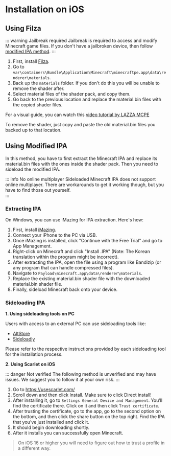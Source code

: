 # Installation on iOS

## Using Filza

::: warning Jailbreak required
Jailbreak is required to access and modify Minecraft game files. If you don't have a jailbroken device, then follow [modified IPA method](#using-modified-ipa).
:::

1. First, install [Filza](https://filzadownload.com/). 
2. Go to `var\containers\Bundle\Application\Minecraft\minecraftpe.app\data\renderer\materials`.
3. Back up the `materials` folder. If you don't do this you will be unable to remove the shader after.
4. Select material files of the shader pack, and copy them.
5. Go back to the previous location and replace the material.bin files with the copied shader files.

For a visual guide, you can watch this [video tutorial by LAZZA MCPE](<https://youtu.be/Fgs0RQwbmpA?t=176>)

To remove the shader, just copy and paste the old material.bin files you backed up to that location.

## Using Modified IPA

In this method, you have to first extract the Minecraft IPA and replace its material.bin files with the ones inside the shader pack. Then you need to sideload the modified IPA. 

::: info No online multiplayer
Sideloaded Minecraft IPA does not support online multiplayer. There are workarounds to get it working though, but you have to find those out yourself.  
:::

### Extracting IPA
On Windows, you can use iMazing for IPA extraction. Here's how:

1. First, install [iMazing](https://imazing.com/?gad=1&gclid=Cj0KCQjwoK2mBhDzARIsADGbjeoNt1rkkKWWJVaawEFnsUmV3QjthBa3UjxAL7h_cefyqWyxDuxRis8aAvGIEALw_wcB).
2. Connect your iPhone to the PC via USB.
3. Once iMazing is installed, click "Continue with the Free Trial" and go to App Management.
4. Right-click on Minecraft and click "Install .IPA" (Note: The Korean translation within the program might be incorrect).
5. After extracting the IPA, open the file using a program like Bandizip (or any program that can handle compressed files).
6. Navigate to `Payload\minecraft.app\data\renderer\materials`.
7. Replace the existing material.bin shader file with the downloaded material.bin shader file.
8. Finally, sideload Minecraft back onto your device.

### Sideloading IPA

**1. Using sideloading tools on PC**  

Users with access to an external PC can use sideloading tools like:
* [AltStore](https://altstore.io)
* [Sideloadly](https://sideloadly.io)

Please refer to the respective instructions provided by each sideloading tool for the installation process.

**2. Using Scarlet on iOS**  

::: danger Not verified
The following method is unverified and may have issues. We suggest you to follow it at your own risk.
:::

1. Go to https://usescarlet.com/
2. Scroll down and then click Install. Make sure to click Direct install!
3. After installing it, go to `Settings General Device and Management`. You’ll find the certificate there. Click on it and then click `Trust certificate`.
4. After trusting the certificate, go to the app, go to the second option on the bottom, and then click the share button on the top right. Find the IPA that you’ve just installed and click it. 
5. It should begin downloading shortly.
6. After it installs you can successfully open Minecraft.

> On iOS 16 or higher you will need to figure out how to trust a profile in a different way.

